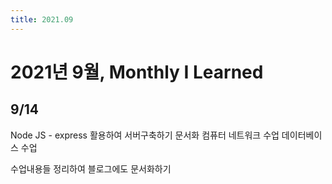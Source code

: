 ```yaml
---
title: 2021.09
---
```


# 2021년 9월, Monthly I Learned

## 9/14

Node JS - express 활용하여 서버구축하기 문서화
컴퓨터 네트워크 수업
데이터베이스 수업

수업내용들 정리하여 블로그에도 문서화하기
